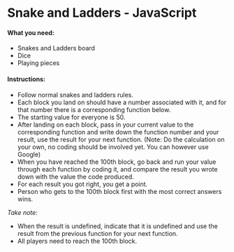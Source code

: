 # Snake and Ladders - JavaScript

#### What you need:
* Snakes and Ladders board
* Dice
* Playing pieces

#### Instructions:
* Follow normal snakes and ladders rules.
* Each block you land on should have a number associated with it, and for that 
number there is a corresponding function below.
* The starting value for everyone is 50.
* After landing on each block, pass in your current value to the corresponding function 
and write down the function number and your result, use the result for your next function. 
(Note: Do the calculation on your own, no coding should be involved yet. 
You can however use Google)
* When you have reached the 100th block, go back and run your value through each 
function by coding it, and compare the result you wrote down with the value the 
code produced.
* For each result you got right, you get a point.
* Person who gets to the 100th block first with the most correct answers wins.

*Take note:*
* When the result is undefined, indicate that it is undefined and use the result
from the previous function for your next function.
* All players need to reach the 100th block.